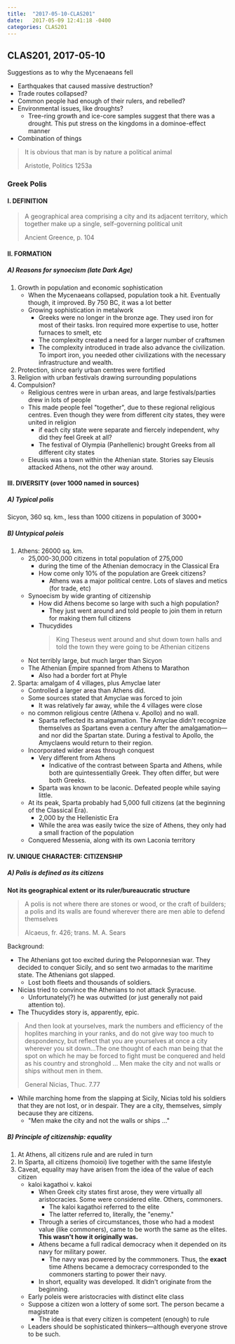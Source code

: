 ```yaml
---
title:  "2017-05-10-CLAS201"
date:   2017-05-09 12:41:18 -0400
categories: CLAS201
---
```

## CLAS201, 2017-05-10

Suggestions as to why the Mycenaeans fell

* Earthquakes that caused massive destruction?
* Trade routes collapsed?
* Common people had enough of their rulers, and rebelled?
* Environmental issues, like droughts?
    - Tree-ring growth and ice-core samples suggest that there was a drought. This put stress on the kingdoms in a dominoe-effect manner
* Combination of things

> It is obvious that man is by nature a political animal
>
> Aristotle, Politics 1253a



### Greek Polis


#### I. DEFINITION

> A geographical area comprising a city and its adjacent territory, which together make up a single, self-governing political unit
>
> Ancient Greence, p. 104


#### II. FORMATION

##### A) Reasons for synoecism (late Dark Age)

1. Growth in population and economic sophistication
    * When the Mycenaeans collapsed, population took a hit. Eventually though, it improved. By 750 BC, it was a lot better
    * Growing sophistication in metalwork
        - Greeks were no longer in the bronze age. They used iron for most of their tasks. Iron required more expertise to use, hotter furnaces to smelt, etc
        - The complexity created a need for a larger number of craftsmen
        - The complexity introduced in trade also advance the civilization. To import iron, you needed other civilizations with the necessary infrastructure and wealth.
2. Protection, since early urban centres were fortified
3. Religion with urban festivals drawing surrounding populations
4. Compulsion?
    * Religious centres were in urban areas, and large festivals/parties drew in lots of people
    * This made people feel "together", due to these regional religious centres. Even though they were from different city states, they were united in religion
        - if each city state were separate and fiercely independent, why did they feel Greek at all?
        - The festival of Olympia (Panhellenic) brought Greeks from all different city states
    * Eleusis was a town within the Athenian state. Stories say Eleusis attacked Athens, not the other way around.


#### III. DIVERSITY (over 1000 named in sources)

##### A) Typical polis

Sicyon, 360 sq. km., less than 1000 citizens in population of 3000+

##### B) Untypical poleis

1. Athens: 26000 sq. km.
    * 25,000-30,000 citizens in total population of 275,000
        - during the time of the Athenian democracy in the Classical Era
        - How come only 10% of the population are Greek citizens?
            + Athens was a major political centre. Lots of slaves and metics (for trade, etc)
    * Synoecism by wide granting of citizenship
        - How did Athens become so large with such a high population?
            + They just went around and told people to join them in return for making them full citizens
        - Thucydides
            > King Theseus went around and shut down town halls and told the town they were going to be Athenian citizens
    * Not terribly large, but much larger than Sicyon
    * The Athenian Empire spanned from Athens to Marathon
        - Also had a border fort at Phyle
2. Sparta: amalgam of 4 villages, plus Amyclae later
    * Controlled a larger area than Athens did.
    * Some sources stated that Amyclae was forced to join
        - It was relatively far away, while the 4 villages were close
    * no common religious centre (Athena v. Apollo) and no wall.
        - Sparta reflected its amalgamation. The Amyclae didn't recognize themselves as Spartans even a century after the amalgamation—and nor did the Spartan state. During a festival to Apollo, the Amyclaens would return to their region.
    * Incorporated wider areas through conquest
        - Very different from Athens
            + Indicative of the contrast between Sparta and Athens, while both are quintessentially Greek. They often differ, but were both Greeks.
        - Sparta was known to be laconic. Defeated people while saying little.
    * At its peak, Sparta probably had 5,000 full citizens (at the beginning of the Classical Era).
        - 2,000 by the Hellenistic Era
        - While the area was easily twice the size of Athens, they only had a small fraction of the population
    * Conquered Messenia, along with its own Laconia territory


#### IV. UNIQUE CHARACTER: CITIZENSHIP

##### A) Polis is defined as its citizens

**Not its geographical extent or its ruler/bureaucratic structure**

> A polis is not where there are stones or wood, or the craft of builders; a polis and its walls are found wherever there are men able to defend themselves
>
> Alcaeus, fr. 426; trans. M. A. Sears

Background:

* The Athenians got too excited during the Peloponnesian war. They decided to conquer Sicily, and so sent two armadas to the maritime state. The Athenians got slapped.
    - Lost both fleets and thousands of soldiers.
* Nicias tried to convince the Athenians to not attack Syracuse.
    - Unfortunately(?) he was outwitted (or just generally not paid attention to).
* The Thucydides story is, apparently, epic.

> And then look at yourselves, mark the numbers and efficiency of the hoplites marching in your ranks, and do not give way too much to despondency, but reflect that you are yourselves at once a city wherever you sit down…The one thought of each man being that the spot on which he may be forced to fight must be conquered and held as his country and stronghold ... Men make the city and not walls or ships without men in them.
>
> General Nicias, Thuc. 7.77

* While marching home from the slapping at Sicily, Nicias told his soldiers that they are not lost, or in despair. They are a city, themselves, simply because they are citizens.
    - "Men make the city and not the walls or ships ..."

##### B) Principle of citizenship: equality

1. At Athens, all citizens rule and are ruled in turn
2. In Sparta, all citizens (homoioi) live together with the same lifestyle
3. Caveat, equality may have arisen from the idea of the value of each citizen
    * kaloi kagathoi v. kakoi
        - When Greek city states first arose, they were virtually all aristocracies. Some were considered elite. Others, commoners.
            + The kaloi kagathoi referred to the elite
            + The latter referred to, literally, the "enemy."
        - Through a series of circumstances, those who had a modest value (like commoners), came to be worth the same as the elites. **This wasn't how it originally was.**
        - Athens became a full radical democracy when it depended on its navy for military power.
            + The navy was powered by the commmoners. Thus, the **exact** time Athens became a democracy corresponded to the commoners starting to power their navy.
        - In short, equality was developed. It didn't originate from the beginning.
    * Early poleis were aristocracies with distinct elite class
    * Suppose a citizen won a lottery of some sort. The person became a magistrate
        - The idea is that every citizen is competent (enough) to rule
    * Leaders should be sophisticated thinkers—although everyone strove to be such.
